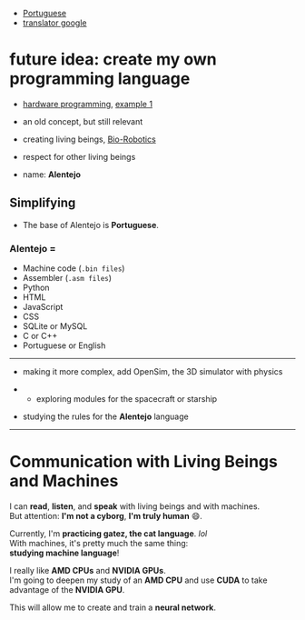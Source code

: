 - [Portuguese](https://github.com/0joseDark/my-programming-language/blob/main/README.md)  
- [translator google](https://github.com/0joseDark/traslator-google-English-Portuguese)  

# future idea: create my own programming language

- [hardware programming](https://github.com/0joseDark/my-programming-language/blob/main/doc-en/programa%C3%A7%C3%A3o-por-hardware.md), [example 1](https://github.com/0joseDark/my-programming-language/blob/main/doc-en/Programacao-por-Hardware-1.md)

- an old concept, but still relevant  
- creating living beings, [Bio-Robotics](https://github.com/0joseDark/my-programming-language/blob/main/doc-en/Bio-Robotica.md)  
- respect for other living beings  
- name: __Alentejo__

## Simplifying

- The base of Alentejo is **Portuguese**.

### Alentejo =

- Machine code (`.bin files`)  
- Assembler (`.asm files`)  
- Python  
- HTML  
- JavaScript  
- CSS  
- SQLite or MySQL  
- C or C++  
- Portuguese or English

---

- making it more complex, add OpenSim, the 3D simulator with physics

- - exploring modules for the spacecraft or starship  
- studying the rules for the __Alentejo__ language  

---

# Communication with Living Beings and Machines

I can **read**, **listen**, and **speak** with living beings and with machines.  
But attention: **I'm not a cyborg**, __I'm truly human__ 😄.

Currently, I'm **practicing gatez, the cat language**. *lol*  
With machines, it's pretty much the same thing:  
**studying machine language**!

I really like **AMD CPUs** and **NVIDIA GPUs**.  
I'm going to deepen my study of an **AMD CPU** and use **CUDA** to take advantage of the **NVIDIA GPU**.

This will allow me to create and train a **neural network**.
